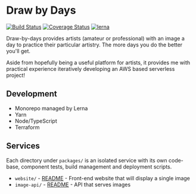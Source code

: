 # Draw by Days 
[![Build Status](https://travis-ci.org/SketchingDev/Draw-by-Days.svg?branch=react_rewrite)](https://travis-ci.org/SketchingDev/Draw-by-Days) 
[![Coverage Status](https://coveralls.io/repos/github/SketchingDev/Draw-by-Days/badge.svg?branch=master)](https://coveralls.io/github/SketchingDev/Draw-by-Days?branch=master)
[![lerna](https://img.shields.io/badge/maintained%20with-lerna-cc00ff.svg)](https://lernajs.io/)

Draw-by-days provides artists (amateur or professional) with an image a day to practice their particular 
artistry. The more days you do the better you'll get.

Aside from hopefully being a useful platform for artists, it provides me with practical experience iteratively 
developing an AWS based serverless project!

## Development

* Monorepo managed by Lerna
* Yarn
* Node/TypeScript
* Terraform

## Services

Each directory under `packages/` is an isolated service with its own code-base, component tests, build management and deployment 
scripts.

 * `website/` - [README](packages/website/README.md) - Front-end website that will display a single image
 * `image-api/` - [README](packages/image-api/README.md) - API that serves images
